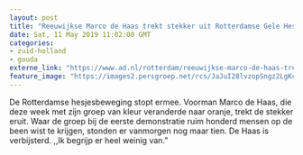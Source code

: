 ```yaml
---
layout: post
title: "Reeuwijkse Marco de Haas trekt stekker uit Rotterdamse Gele Hesjes"
date: Sat, 11 May 2019 11:02:00 GMT
categories: 
- zuid-holland 
- gouda 
externe_link: "https://www.ad.nl/rotterdam/reeuwijkse-marco-de-haas-trekt-stekker-uit-rotterdamse-gele-hesjes~aad0b6f6/"
feature_image: "https://images2.persgroep.net/rcs/JaJuI28lvzopSngz2LgKcYLVt9o/diocontent/147958308/_fitwidth/400/?appId=21791a8992982cd8da851550a453bd7f&quality=0.7"
---
```


De Rotterdamse hesjesbeweging stopt ermee. Voorman Marco de Haas, die deze week met zijn groep van kleur veranderde naar oranje, trekt de stekker eruit. Waar de groep bij de eerste demonstratie ruim honderd mensen op de been wist te krijgen, stonden er vanmorgen nog maar tien. De Haas is verbijsterd. ,,Ik begrijp er heel weinig van.”
